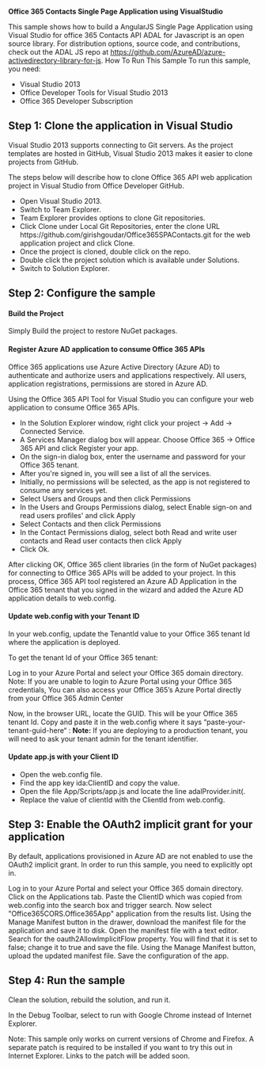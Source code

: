 <b>Office 365 Contacts Single Page Application using VisualStudio</b>

This sample shows how to build a AngularJS Single Page Application using Visual Studio for office 365 Contacts API 
ADAL for Javascript is an open source library. For distribution options, source code, and contributions, check out the ADAL JS repo at https://github.com/AzureAD/azure-activedirectory-library-for-js.
How To Run This Sample
To run this sample, you need:
<ul>
<li>
Visual Studio 2013
</li>
<li>
Office Developer Tools for Visual Studio 2013
</li>
<li>
Office 365 Developer Subscription
</li>
</ul>

<h2>Step 1: Clone the application in Visual Studio</h2>

Visual Studio 2013 supports connecting to Git servers. As the project templates are hosted in GitHub, Visual Studio 2013 makes it easier to clone projects from GitHub.

The steps below will describe how to clone Office 365 API web application project in Visual Studio from Office Developer GitHub.
<ul>
<li>
Open Visual Studio 2013.
</li>
<li>
Switch to Team Explorer.
</li>
<li>
Team Explorer provides options to clone Git repositories.
</li>
<li>
Click Clone under Local Git Repositories, enter the clone URL https://github.com/girishgoudar/Office365SPAContacts.git for the web application project and click Clone.
</li>
<li>
Once the project is cloned, double click on the repo.
</li>
<li>
Double click the project solution which is available under Solutions.
</li>
<li>
Switch to Solution Explorer.
</li>
</ul>

<h2>Step 2: Configure the sample</h2>

<h4>Build the Project</h4>

Simply Build the project to restore NuGet packages.

<h4>Register Azure AD application to consume Office 365 APIs</h4>

Office 365 applications use Azure Active Directory (Azure AD) to authenticate and authorize users and applications respectively. All users, application registrations, permissions are stored in Azure AD.

Using the Office 365 API Tool for Visual Studio you can configure your web application to consume Office 365 APIs.

<ul>
<li>
In the Solution Explorer window, right click your project -> Add -> Connected Service.
</li>
<li>
A Services Manager dialog box will appear. Choose Office 365 -> Office 365 API and click Register your app.
</li>
<li>
On the sign-in dialog box, enter the username and password for your Office 365 tenant.
</li>
<li>
After you're signed in, you will see a list of all the services.
</li>
<li>
Initially, no permissions will be selected, as the app is not registered to consume any services yet.
</li>
<li>
Select Users and Groups and then click Permissions
</li>
<li>
In the Users and Groups Permissions dialog, select Enable sign-on and read users profiles' and click Apply
</li>
<li>
Select Contacts and then click Permissions
</li>
<li>
In the Contact Permissions dialog, select both Read and write user contacts and Read user contacts then click Apply
</li>
<li>
Click Ok.
</li>
</ul>

After clicking OK, Office 365 client libraries (in the form of NuGet packages) for connecting to Office 365 APIs will be added to your project.
In this process, Office 365 API tool registered an Azure AD Application in the Office 365 tenant that you signed in the wizard and added the Azure AD application details to web.config.

<h4>Update web.config with your Tenant ID</h4>

In your web.config, update the TenantId value to your Office 365 tenant Id where the application is deployed.

To get the tenant Id of your Office 365 tenant:

Log in to your Azure Portal and select your Office 365 domain directory.
Note: If you are unable to login to Azure Portal using your Office 365 credentials, You can also access your Office 365’s Azure Portal directly from your Office 365 Admin Center

Now, in the browser URL, locate the GUID. This will be your Office 365 tenant Id.
Copy and paste it in the web.config where it says “paste-your-tenant-guid-here“ :
<b>Note:</b> If you are deploying to a production tenant, you will need to ask your tenant admin for the tenant identifier.

<h4>Update app.js with your Client ID</h4>

<ul>
<li>
Open the web.config file.
</li>
<li>
Find the app key ida:ClientID and copy the value.
</li>
<li>
Open the file App/Scripts/app.js and locate the line adalProvider.init(.
</li>
<li>
Replace the value of clientId with the ClientId from web.config.
</li>
</ul>

<h2>Step 3: Enable the OAuth2 implicit grant for your application</h2>

By default, applications provisioned in Azure AD are not enabled to use the OAuth2 implicit grant. In order to run this sample, you need to explicitly opt in.

Log in to your Azure Portal and select your Office 365 domain directory.
Click on the Applications tab.
Paste the ClientID which was copied from web.config into the search box and trigger search. Now select "Office365CORS.Office365App" application from the results list.
Using the Manage Manifest button in the drawer, download the manifest file for the application and save it to disk.
Open the manifest file with a text editor. Search for the oauth2AllowImplicitFlow property. You will find that it is set to false; change it to true and save the file.
Using the Manage Manifest button, upload the updated manifest file. Save the configuration of the app.

<h2>Step 4: Run the sample</h2>

Clean the solution, rebuild the solution, and run it.

In the Debug Toolbar, select to run with Google Chrome instead of Internet Explorer.

Note: This sample only works on current versions of Chrome and Firefox. A separate patch is required to be installed if you want to try this out in Internet Explorer. Links to the patch will be added soon.


